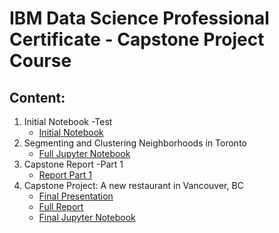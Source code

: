 # IBM Data Science Professional Certificate - Capstone Project Course

## Content:
1. Initial Notebook -Test
    - [Initial Notebook](Capstone-Project-Notebook-intro-w2.ipynb)
2. Segmenting and Clustering Neighborhoods in Toronto
    - [Full Jupyter Notebook](week3-assignment-completed.ipynb)
3. Capstone Report -Part 1
    - [Report Part 1](Capstone-w4-Report.pdf)
4. Capstone Project: A new restaurant in Vancouver, BC
    - [Final Presentation](Capstone-FinalPresentation.pdf)
    - [Full Report](Capstone-FinalReport.pdf)
    - [Final Jupyter Notebook](Capstone-Final-Notebook.ipynb)
